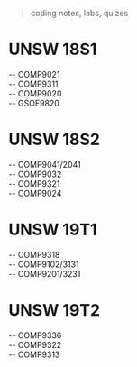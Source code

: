 > coding notes, labs, quizes

# UNSW 18S1

-- COMP9021<br>
-- COMP9311<br>
-- COMP9020<br>
-- GSOE9820

# UNSW 18S2

-- COMP9041/2041<br>
-- COMP9032<br>
-- COMP9321<br>
-- COMP9024

# UNSW 19T1

-- COMP9318<br>
-- COMP9102/3131<br>
-- COMP9201/3231

# UNSW 19T2

-- COMP9336<br>
-- COMP9322<br>
-- COMP9313
